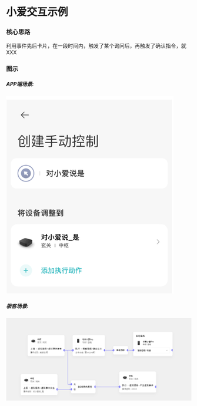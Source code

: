# 小爱交互示例
### 核心思路
利用事件先后卡片，在一段时间内，触发了某个询问后，再触发了确认指令，就XXX
### 图示
##### APP端场景:
![图示](3_1_小爱交互_APP场景.png)
##### 极客场景:
![图示](3_2_小爱交互极客场景.png)
